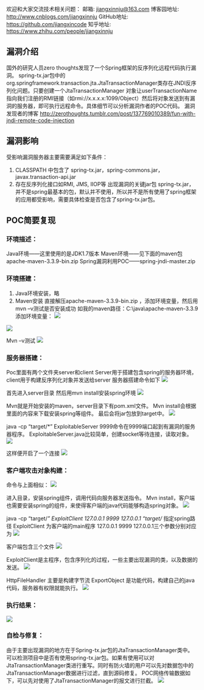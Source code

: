 欢迎和大家交流技术相关问题：
邮箱: jiangxinnju@163.com
博客园地址: http://www.cnblogs.com/jiangxinnju
GitHub地址: https://github.com/jiangxincode
知乎地址: https://www.zhihu.com/people/jiangxinnju


## 漏洞介绍
国外的研究人员zero thoughts发现了一个Spring框架的反序列化远程代码执行漏洞。
spring-tx.jar包中的org.springframework.transaction.jta.JtaTransactionManager类存在JNDI反序列化问题。只要创建一个JtaTransactionManager 对象让userTransactionName指向我们注册的RMI链接（如rmi://x.x.x.x:1099/Object）然后将对象发送到有漏洞的服务器，即可执行远程命令。具体细节可以分析漏洞作者的POC代码。
漏洞发现者的博客
http://zerothoughts.tumblr.com/post/137769010389/fun-with-jndi-remote-code-injection

## 漏洞影响
受影响漏洞服务器主要需要满足如下条件：
1. CLASSPATH 中包含了 spring-tx.jar，spring-commons.jar，javax.transaction-api.jar
2. 存在反序列化接口如RMI, JMS, IIOP等
出现漏洞的关键jar包 spring-tx.jar，并不是spring最基本的包，默认并不使用，所以并不是所有使用了spring框架的应用都受影响，需要具体检查是否包含了spring-tx.jar包。

## POC简要复现

### 环境描述：
Java环境——这里使用的是JDK1.7版本
Maven环境——见下面的maven包 apache-maven-3.3.9-bin.zip
Spring漏洞利用POC——spring-jndi-master.zip

### 环境搭建：
1. Java环境安装，略
2. Maven安装
直接解压apache-maven-3.3.9-bin.zip ，添加环境变量，然后用mvn –v测试是否安装成功
如我的maven路径：C:\java\apache-maven-3.3.9
添加环境变量：
![](http://images2015.cnblogs.com/blog/611264/201607/611264-20160722202821982-69117379.jpg)

![](http://images2015.cnblogs.com/blog/611264/201607/611264-20160722204518857-1749610613.jpg)




Mvn –v测试
![](http://images2015.cnblogs.com/blog/611264/201607/611264-20160722202836779-545034073.jpg)


### 服务器搭建：
Poc里面有两个文件夹server和client
Server用于搭建包含spring的服务器环境，client用于构建反序列化对象并发送给server
服务器搭建命令如下
![](http://images2015.cnblogs.com/blog/611264/201607/611264-20160722204558763-1304386556.jpg)


首先进入server目录
然后用mvn install安装spring环境
![](http://images2015.cnblogs.com/blog/611264/201607/611264-20160722204631747-497529942.jpg)


Mvn就是开始安装的maven，server目录下有pom.xml文件。 Mvn install会根据里面的内容来下载安装spring等组件。 最后会将jar包放到target中。
![](http://images2015.cnblogs.com/blog/611264/201607/611264-20160722202851997-113319886.jpg)


java -cp “target/*” ExploitableServer 9999命令在9999端口起到有漏洞的服务器程序。
ExploitableServer.java比较简单，创建socket等待连接，读取对象。
![](http://images2015.cnblogs.com/blog/611264/201607/611264-20160722202905060-1768836079.jpg)


这样便开启了一个连接
![](http://images2015.cnblogs.com/blog/611264/201607/611264-20160722204710263-796332784.jpg)



### 客户端攻击对象构建：
命令与上面相似：
![](http://images2015.cnblogs.com/blog/611264/201607/611264-20160722204733497-644156748.jpg)


进入目录，安装spring组件，调用代码向服务器发送指令。
Mvn install，客户端也需要安装spring的组件，来使得客户端的java代码能够构造spring对象。
![](http://images2015.cnblogs.com/blog/611264/201607/611264-20160722202924732-1594908968.jpg)


java -cp “target/*” ExploitClient 127.0.0.1 9999 127.0.0.1
“target/* 指定spring路径
ExploitClient 为客户端的main程序
127.0.0.1 9999 127.0.0.1三个参数分别对应为
![](http://images2015.cnblogs.com/blog/611264/201607/611264-20160722204820310-1583787682.jpg)


客户端包含三个文件
![](http://images2015.cnblogs.com/blog/611264/201607/611264-20160722204840544-827705142.jpg)


ExploitClient是主程序，包含序列化的过程，一些主要出现漏洞的类，以及数据的发送。
![](http://images2015.cnblogs.com/blog/611264/201607/611264-20160722202947466-1449976164.jpg)


HttpFileHandler 主要是构建字节流
ExportObject 是功能代码，构建自己的java代码，服务器有权限就能执行。
![](http://images2015.cnblogs.com/blog/611264/201607/611264-20160722203002966-1760284078.jpg)


### 执行结果：
![](http://images2015.cnblogs.com/blog/611264/201607/611264-20160722203016904-1695498001.jpg)


### 自检与修复：
由于主要出现漏洞的地方在于Spring-tx.jar包的JtaTransactionManager类中。 可以检测项目中是否有使用spring-tx.jar包。如果有使用可以对JtaTransactionManager类进行重写。同时有防火墙的用户可以先对数据包中的JtaTransactionManager数据进行过滤，直到源码修复。
POC网络传输数据如下，可以先对使用了JtaTransactionManager的报文进行拦截。
![](http://images2015.cnblogs.com/blog/611264/201607/611264-20160722203027982-33447734.jpg)